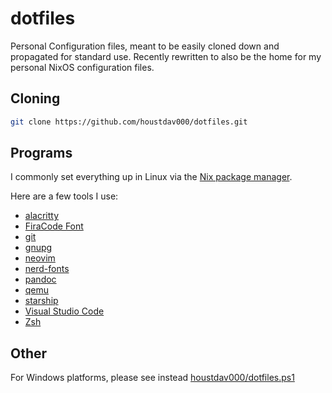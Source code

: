 # dotfiles

Personal Configuration files, meant to be easily cloned down and propagated for standard use. Recently rewritten to also be the home for my personal NixOS configuration files.

## Cloning

```bash
git clone https://github.com/houstdav000/dotfiles.git
```

## Programs

I commonly set everything up in Linux via the [Nix package manager](https://nixos.org).

Here are a few tools I use:

- [alacritty](https://github.com/alacritty/alacritty)
- [FiraCode Font](https://github.com/tonsky/FiraCode)
- [git](https://github.com/git/git)
- [gnupg](https://gnupg.org/)
- [neovim](https://github.com/neovim/neovim)
- [nerd-fonts](https://github.com/ryanoasis/nerd-fonts)
- [pandoc](https://github.com/jgm/pandoc)
- [qemu](https://www.qemu.org)
- [starship](https://github.com/starship/starship)
- [Visual Studio Code](https://github.com/microsoft/vscode)
- [Zsh](https://www.zsh.org/)

## Other

For Windows platforms, please see instead [houstdav000/dotfiles.ps1](https://github.com/houstdav000/dotfiles.ps1)
